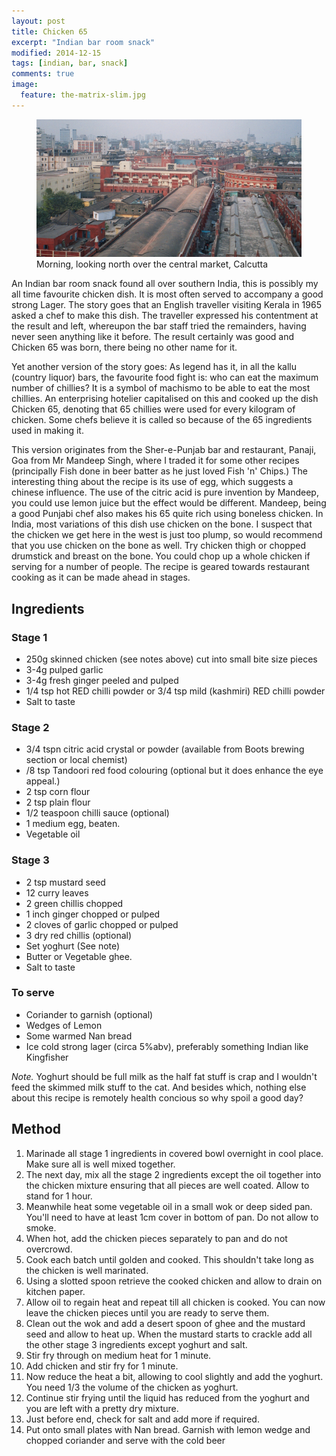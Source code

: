 ```yaml
---
layout: post
title: Chicken 65
excerpt: "Indian bar room snack"
modified: 2014-12-15
tags: [indian, bar, snack]
comments: true
image:
  feature: the-matrix-slim.jpg
---
```


<figure>
	<a href="/images/bbcb/photo21_18.jpg"><img src="/images/bbcb/photo21_18.jpg"></a>
	<figcaption>Morning, looking north over the central market, Calcutta</figcaption>
</figure>

An Indian bar room snack found all over southern India, this is possibly my all 
time favourite chicken dish. It is most often served to accompany a good strong 
Lager. The story goes that an English traveller visiting Kerala in 1965 asked a 
chef to make this dish. The traveller expressed his contentment at the result 
and left, whereupon the bar staff tried the remainders, having never seen 
anything like it before. The result certainly was good and Chicken 65 was born, 
there being no other name for it.

Yet another version of the story goes: As legend has it, in all the kallu 
(country liquor) bars, the favourite food fight is: who can eat the maximum 
number of chillies? It is a symbol of machismo to be able to eat the most chillies. 
An enterprising hotelier capitalised on this and cooked up the dish Chicken 65, 
denoting that 65 chillies were used for every kilogram of chicken. Some chefs 
believe it is called so because of the 65 ingredients used in making it.

This version originates from the Sher-e-Punjab bar and restaurant, Panaji, Goa 
from Mr Mandeep Singh, where I traded it for some other recipes (principally 
Fish done in beer batter as he just loved Fish 'n' Chips.) The interesting thing
about the recipe is its use of egg, which suggests a chinese influence. The use 
of the citric acid is pure invention by Mandeep, you could use lemon juice but 
the effect would be different. Mandeep, being a good Punjabi chef also makes his 
65 quite rich using boneless chicken. In India, most variations of this dish use 
chicken on the bone. I suspect that the chicken we get here in the west is just 
too plump, so would recommend that you use chicken on the bone as well. Try 
chicken thigh or chopped drumstick and breast on the bone. You could chop up a 
whole chicken if serving for a number of people. The recipe is geared towards 
restaurant cooking as it can be made ahead in stages.

## Ingredients

### Stage 1

* 250g skinned chicken (see notes above) cut into small bite size pieces
* 3-4g pulped garlic
* 3-4g fresh ginger peeled and pulped
* 1/4 tsp hot RED chilli powder or 3/4 tsp mild (kashmiri) RED chilli powder
* Salt to taste

### Stage 2

* 3/4 tspn citric acid crystal or powder (available from Boots brewing section or local  chemist)
* /8 tsp Tandoori red food colouring (optional but it does enhance the eye appeal.)
* 2 tsp corn flour
* 2 tsp plain flour
* 1/2 teaspoon chilli sauce (optional)
* 1 medium egg, beaten.
* Vegetable oil

### Stage 3

* 2 tsp mustard seed
* 12 curry leaves
* 2 green chillis chopped
* 1 inch ginger chopped or pulped
* 2 cloves of garlic chopped or pulped
* 3 dry red chillis (optional)
* Set yoghurt (See note)
* Butter or Vegetable ghee.
* Salt to taste

### To serve

* Coriander to garnish (optional)
* Wedges of Lemon
* Some warmed Nan bread
* Ice cold strong lager (circa 5%abv), preferably something Indian like Kingfisher

*Note.* Yoghurt should be full milk as the half fat stuff is crap and I wouldn't 
feed the skimmed milk stuff to the cat. And besides which, nothing else about 
this recipe is remotely health concious so why spoil a good day?

## Method

<ol>
    <li>Marinade all stage 1 ingredients in covered bowl overnight in cool place. Make sure all is well mixed together.</li>
    <li>The next day, mix all the stage 2 ingredients except the oil together into the chicken mixture ensuring that all pieces are well coated. Allow to stand for 1 hour.</li>
    <li>Meanwhile heat some vegetable oil in a small wok or deep sided pan. You'll need to have at least 1cm cover in bottom of pan. Do not allow to smoke.</li>
    <li>When hot, add the chicken pieces separately to pan and do not overcrowd.</li>
    <li>Cook each batch until golden and cooked. This shouldn't take long as the chicken is well marinated.</li>
    <li>Using a slotted spoon retrieve the cooked chicken and allow to drain on kitchen paper.</li>
    <li>Allow oil to regain heat and repeat till all chicken is cooked. You can now leave the chicken pieces until you are ready to serve them.</li>
    <li>Clean out the wok and add a desert spoon of ghee and the mustard seed and allow to heat up. When the mustard starts to crackle add all the other stage 3 ingredients except yoghurt and salt.</li>
    <li>Stir fry through on medium heat for 1 minute.</li>
    <li>Add chicken and stir fry for 1 minute.</li>
    <li>Now reduce the heat a bit, allowing to cool slightly and add the yoghurt. You need 1/3 the volume of the chicken as yoghurt.</li>
    <li>Continue stir frying until the liquid has reduced from the yoghurt and you are left with a pretty dry mixture.</li>
    <li>Just before end, check for salt and add more if required.</li>
    <li>Put onto small plates with Nan bread. Garnish with lemon wedge and chopped coriander and serve with the cold beer</li>
</ol>